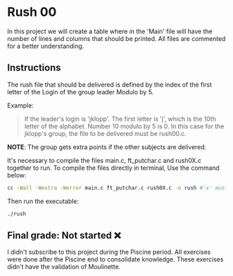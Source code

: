 # Rush 00

In this project we will create a table where in the 'Main' file will have the number of lines and columns that should be printed. All files are commented for a better understanding.

## Instructions

The rush file that should be delivered is defined by the index of the first letter of the Login of the group leader Modulo by 5.

Example: 

> If the leader's login is 'jklopp'. The first letter is 'j', which is the 10th letter of the alphabet.
Number 10 modulo by 5 is 0. In this case for the jklopp's group, the file to be delivered must be rush00.c.

**NOTE**: The group gets extra points if the other subjects are delivered.

It's necessary to compile the files main.c, ft_putchar.c and rush0X.c together to run. To compile the files directly in terminal, Use the command below:

```bash
cc -Wall -Wextra -Werror main.c ft_putchar.c rush0X.c -o rush #'x' must be replaced by the rush number
```
Then run the executable:
```bash
./rush
```
## Final grade: Not started :x:
I didn't subscribe to this project during the Piscine period. All exercises were done after the Piscine end to consolidate knowledge. These exercises didn't have the validation of Moulinette.